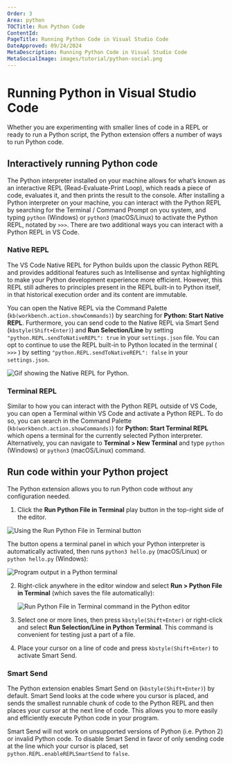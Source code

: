 ```yaml
---
Order: 3
Area: python
TOCTitle: Run Python Code
ContentId:
PageTitle: Running Python Code in Visual Studio Code
DateApproved: 09/24/2024
MetaDescription: Running Python Code in Visual Studio Code
MetaSocialImage: images/tutorial/python-social.png
---
```


# Running Python in Visual Studio Code

Whether you are experimenting with smaller lines of code in a REPL or ready to run a Python script, the Python extension offers a number of ways to run Python code.

## Interactively running Python code

The Python interpreter installed on your machine allows for what’s known as an interactive REPL (Read-Evaluate-Print Loop), which reads a piece of code, evaluates it, and then prints the result to the console. After installing a Python interpreter on your machine, you can interact with the Python REPL by searching for the Terminal / Command Prompt on you system, and typing `python` (Windows) or `python3` (macOS/Linux) to activate the Python REPL, notated by `>>>`. There are two additional ways you can interact with a Python REPL in VS Code.

### Native REPL

The VS Code Native REPL for Python builds upon the classic Python REPL and provides additional features such as Intellisense and syntax highlighting to make your Python development experience more efficient. However, this REPL still adheres to principles present in the REPL built-in to Python itself, in that historical execution order and its content are immutable.

You can open the Native REPL via the Command Palette (`kb(workbench.action.showCommands)`) by searching for **Python: Start Native REPL**. Furthermore, you can send code to the Native REPL via Smart Send (`kbstyle(Shift+Enter)`) and **Run Selection/Line** by setting `"python.REPL.sendToNativeREPL": true` in your `settings.json` file. You can opt to continue to use the REPL built-in to Python located in the terminal ( `>>>` ) by setting `"python.REPL.sendToNativeREPL": false` in your `settings.json`.

![Gif showing the Native REPL for Python.](/docs/python/images/shared/native-repl-demo.gif)

### Terminal REPL

Similar to how you can interact with the Python REPL outside of VS Code, you can open a Terminal within VS Code and activate a Python REPL. To do so, you can search in the Command Palette (`kb(workbench.action.showCommands)`) for **Python: Start Terminal REPL** which opens a terminal for the currently selected Python interpreter. Alternatively, you can navigate to **Terminal > New Terminal** and type `python` (Windows) or `python3` (macOS/Linux) command.

## Run code within your Python project

The Python extension allows you to run Python code without any configuration needed.

1. Click the **Run Python File in Terminal** play button in the top-right side of the editor.

![Using the Run Python File in Terminal button](images/tutorial/run-python-file-in-terminal-button.png)

The button opens a terminal panel in which your Python interpreter is automatically activated, then runs `python3 hello.py` (macOS/Linux) or `python hello.py` (Windows):

![Program output in a Python terminal](images/tutorial/output-in-terminal.png)

2. Right-click anywhere in the editor window and select **Run > Python File in Terminal** (which saves the file automatically):

   ![Run Python File in Terminal command in the Python editor](images/tutorial/run-python-file-in-terminal.png)

3. Select one or more lines, then press `kbstyle(Shift+Enter)` or right-click and select **Run Selection/Line in Python Terminal**. This command is convenient for testing just a part of a file.

4. Place your cursor on a line of code and press `kbstyle(Shift+Enter)` to activate Smart Send.

### Smart Send

The Python extension enables Smart Send on (`kbstyle(Shift+Enter)`) by default. Smart Send looks at the code where you cursor is placed, and sends the smallest runnable chunk of code to the Python REPL and then places your cursor at the next line of code. This allows you to more easily and efficiently execute Python code in your program.

Smart Send will not work on unsupported versions of Python (i.e. Python 2) or invalid Python code. To disable Smart Send in favor of only sending code at the line which your cursor is placed, set `python.REPL.enableREPLSmartSend` to `false`.
